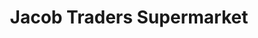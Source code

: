 ---
title: "Jacob Traders Supermarket"
url: /kumily/jacob-traders-supermarket/
shop: supermarket
---